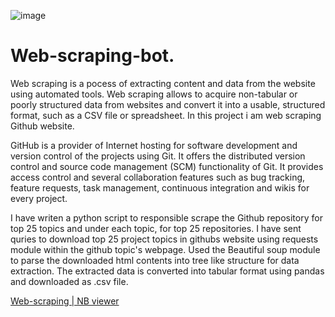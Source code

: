 ![image](https://user-images.githubusercontent.com/70446403/118255189-94a1f400-b4c9-11eb-8c3f-b8b121d35f16.png)


# Web-scraping-bot.

Web scraping is a pocess of extracting content and data from the website using automated tools. Web scraping allows to acquire non-tabular or poorly structured data from websites and convert it into a usable, structured format, such as a CSV file or spreadsheet. In this project i am web scraping Github website.

GitHub is a provider of Internet hosting for software development and version control of the projects using Git. It offers the distributed version control and source code management (SCM) functionality of Git. It provides access control and several collaboration features such as bug tracking, feature requests, task management, continuous integration and wikis for every project.

I have writen a python script  to responsible scrape the Github repository for top 25 topics and under each topic, for top 25 repositories. I have sent quries to download top 25 project topics in githubs website using requests module within the github topic's webpage. Used the Beautiful soup module to parse the downloaded html contents into tree like structure for data extraction. The extracted data is converted into tabular format using pandas and downloaded as .csv file.

[Web-scraping | NB viewer](https://nbviewer.jupyter.org/github/Shreyas285/Web_Scraping_Bot/blob/main/web_scraping.ipynb)
